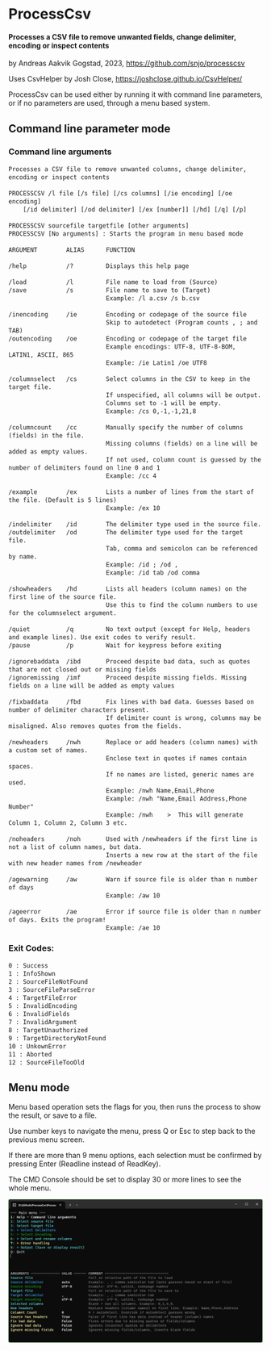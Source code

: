 # ProcessCsv
#### Processes a CSV file to remove unwanted fields, change delimiter, encoding or inspect contents

by Andreas Aakvik Gogstad, 2023, https://github.com/snjo/processcsv

Uses CsvHelper by Josh Close, https://joshclose.github.io/CsvHelper/

ProcessCsv can be used either by running it with command line parameters, or if no parameters are used, through a menu based system.

## Command line parameter mode

### Command line arguments

    Processes a CSV file to remove unwanted columns, change delimiter, encoding or inspect contents

    PROCESSCSV /l file [/s file] [/cs columns] [/ie encoding] [/oe encoding]
        [/id delimiter] [/od delimiter] [/ex [number]] [/hd] [/q] [/p]
    
    PROCESSCSV sourcefile targetfile [other arguments]
    PROCESSCSV [No arguments] : Starts the program in menu based mode
    
    ARGUMENT        ALIAS      FUNCTION
    
    /help           /?         Displays this help page
    
    /load           /l         File name to load from (Source)
    /save           /s         File name to save to (Target)
                               Example: /l a.csv /s b.csv
    
    /inencoding     /ie        Encoding or codepage of the source file
                               Skip to autodetect (Program counts , ; and TAB)
    /outencoding    /oe        Encoding or codepage of the target file
                               Example encodings: UTF-8, UTF-8-BOM, LATIN1, ASCII, 865
                               Example: /ie Latin1 /oe UTF8
    
    /columnselect   /cs        Select columns in the CSV to keep in the target file.
                               If unspecified, all columns will be output.
                               Columns set to -1 will be empty.
                               Example: /cs 0,-1,-1,21,8
    
    /columncount    /cc        Manually specify the number of columns (fields) in the file.
                               Missing columns (fields) on a line will be added as empty values.
                               If not used, column count is guessed by the number of delimiters found on line 0 and 1
                               Example: /cc 4
    
    /example        /ex        Lists a number of lines from the start of the file. (Default is 5 lines)
                               Example: /ex 10
    
    /indelimiter    /id        The delimiter type used in the source file.
    /outdelimiter   /od        The delimiter type used for the target file.
                               Tab, comma and semicolon can be referenced by name.
                               Example: /id ; /od ,
                               Example: /id tab /od comma
    
    /showheaders    /hd        Lists all headers (column names) on the first line of the source file.
                               Use this to find the column numbers to use for the columnselect argument.
    
    /quiet          /q         No text output (except for Help, headers and example lines). Use exit codes to verify result.
    /pause          /p         Wait for keypress before exiting
    
    /ignorebaddata  /ibd       Proceed despite bad data, such as quotes that are not closed out or missing fields
    /ignoremissing  /imf       Proceed despite missing fields. Missing fields on a line will be added as empty values
    
    /fixbaddata     /fbd       Fix lines with bad data. Guesses based on number of delimiter characters present.
                               If delimiter count is wrong, columns may be misaligned. Also removes quotes from the fields.
    
    /newheaders     /nwh       Replace or add headers (column names) with a custom set of names.
                               Enclose text in quotes if names contain spaces.
                               If no names are listed, generic names are used.
                               Example: /nwh Name,Email,Phone
                               Example: /nwh "Name,Email Address,Phone Number"
                               Example: /nwh    >  This will generate Column 1, Column 2, Column 3 etc.
    
    /noheaders      /noh       Used with /newheaders if the first line is not a list of column names, but data.
                               Inserts a new row at the start of the file with new header names from /newheader
                               
    /agewarning     /aw        Warn if source file is older than n number of days
                               Example: /aw 10
						   
    /ageerror       /ae        Error if source file is older than n number of days. Exits the program!
                               Example: /ae 10



### Exit Codes:

    0 : Success
    1 : InfoShown
    2 : SourceFileNotFound
    3 : SourceFileParseError
    4 : TargetFileError
    5 : InvalidEncoding
    6 : InvalidFields
    7 : InvalidArgument
    8 : TargetUnauthorized
    9 : TargetDirectoryNotFound
    10 : UnkownError
    11 : Aborted
    12 : SourceFileTooOld

## Menu mode

Menu based operation sets the flags for you, then runs the process to show the result, or save to a file.

Use number keys to navigate the menu, press Q or Esc to step back to the previous menu screen.

If there are more than 9 menu options, each selection must be confirmed by pressing Enter (Readline instead of ReadKey).

The CMD Console should be set to display 30 or more lines to see the whole menu.

![image](processCsv_screenshot.png)
